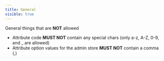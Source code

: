 ```yaml
---
title: General
visible: true
---
```


General things that are **NOT** allowed

* Attribute code **MUST NOT** contain any special chars (only a-z, A-Z, 0-9, and _ are allowed)
* Attribute option values for the admin store **MUST NOT** contain a comma (,)